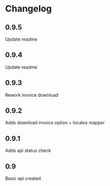 # Changelog

## 0.9.5
Update readme

## 0.9.4
Update readme

## 0.9.3
Rework invoice download

## 0.9.2
Adds download invoice option + locales mapper

## 0.9.1
Adds api status check

## 0.9
Basic api created
